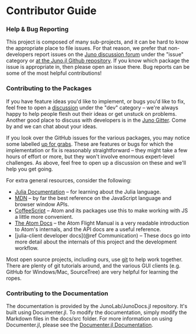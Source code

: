# Contributor Guide

### Help & Bug Reporting

This project is composed of many sub-projects, and it can be hard to know the appropriate
place to file issues. For that reason, we prefer that non-developers report issues on the
[Juno discussion forum](https://discourse.julialang.org/) under the "issue" category
or [at the Juno.jl Github repository](https://github.com/JunoLab/Juno.jl/issues). If
you know which package the issue is appropriate in, then please open an issue there.
Bug reports can be some of the most helpful contributions!

### Contributing to the Packages

If you have feature ideas you'd like to implement, or bugs you'd like to fix, feel free to
open a [discussion](https://discourse.julialang.org/) under the "dev" category – we're always happy
to help people flesh out their ideas or get unstuck on problems. Another good place
to discuss with developers is in the [Juno Gitter](https://gitter.im/JunoLab/Juno).
Come by and we can chat about your ideas.

If you look over the GitHub issues for the various packages, you may notice some labelled
[up for
grabs](https://github.com/JunoLab/atom-julia-client/issues?q=is%3Aopen+is%3Aissue+label%3A%22up+for+grabs%22).
These are features or bugs for which the implementation or fix is reasonably straightforward –
they might take a few hours of effort or more, but they won't involve enormous expert-level
challenges. As above, feel free to open up a discussion on these and we'll help you get
going.

For extra general resources, consider the following:

* [Julia Documentation](http://docs.julialang.org/en/latest/) – for learning about the Julia
  language.
* [MDN](https://developer.mozilla.org/en-US/docs/Web/JavaScript) – by far the best reference
  on the JavaScript language and browser window APIs.
* [CoffeeScript](http://coffeescript.org/) – Atom and its packages use this to make working
  with JS a little more convenient.
* [The Atom Docs](https://atom.io/docs) – the Atom Flight Manual is a very readable introduction
  to Atom's internals, and the API docs are a useful reference.
* [julia-client developer docs](@ref Communication) – These docs go into more detail about the internals
  of this project and the development workflow.

Most open source projects, including ours, use [git](http://git-scm.org) to help work
together. There are plenty of git tutorials around, and the various GUI clients (e.g. GitHub
for Windows/Mac, SourceTree) are very helpful for learning the ropes.

### Contributing to the Documentation

The documentation is provided by the JunoLab/JunoDocs.jl repository. It's built
using Documenter.jl. To modify the documentation, simply modify the Markdown
files in the docs/src folder. For more information on using Documenter.jl,
please see the [Documenter.jl Documentation](https://juliadocs.github.io/Documenter.jl/latest/).
